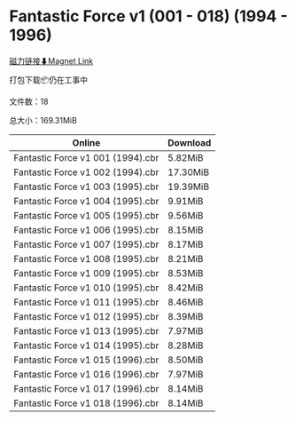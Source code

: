 # Fantastic Force v1 (001 - 018) (1994 - 1996)

[磁力链接⬇Magnet Link](magnet:?xt=urn:btih:4cb3988fe3377b97396fff2e27945443b7261408&dn=Fantastic%20Force%20v1%20%28001%20-%20018%29%20%281994%20-%201996%29)

打包下载📦仍在工事中

文件数：18

总大小：169.31MiB

Online | Download
--- | ---
Fantastic Force v1 001 (1994).cbr | 5.82MiB
Fantastic Force v1 002 (1994).cbr | 17.30MiB
Fantastic Force v1 003 (1995).cbr | 19.39MiB
Fantastic Force v1 004 (1995).cbr | 9.91MiB
Fantastic Force v1 005 (1995).cbr | 9.56MiB
Fantastic Force v1 006 (1995).cbr | 8.15MiB
Fantastic Force v1 007 (1995).cbr | 8.17MiB
Fantastic Force v1 008 (1995).cbr | 8.21MiB
Fantastic Force v1 009 (1995).cbr | 8.53MiB
Fantastic Force v1 010 (1995).cbr | 8.42MiB
Fantastic Force v1 011 (1995).cbr | 8.46MiB
Fantastic Force v1 012 (1995).cbr | 8.39MiB
Fantastic Force v1 013 (1995).cbr | 7.97MiB
Fantastic Force v1 014 (1995).cbr | 8.28MiB
Fantastic Force v1 015 (1996).cbr | 8.50MiB
Fantastic Force v1 016 (1996).cbr | 7.97MiB
Fantastic Force v1 017 (1996).cbr | 8.14MiB
Fantastic Force v1 018 (1996).cbr | 8.14MiB